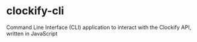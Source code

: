 # clockify-cli
Command Line Interface (CLI) application to interact with the Clockify API, written in JavaScript
